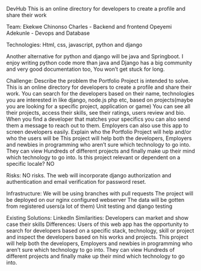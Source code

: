DevHub
This is an online directory for developers to create a profile and share their work

Team:
Ekekwe Chinonso Charles - Backend and frontend
Opeyemi Adekunle - Devops and Database

Technologies:
Html, css, javascript, python and django

Another alternative for python and django will be java and Springboot. I enjoy writing python code more than java and Django has a big community and very good documentation too, You won’t get stuck for long.

Challenge:
Describe the problem the Portfolio Project is intended to solve.
This is an online directory for developers to create a profile and share their work. You can search for the developers based on their name, technologies you are interested in like django, node.js php etc, based on projects(maybe you are looking for a specific project, application or game) You can see all their projects, access their skills, see their ratings, users review and bio. When you find a developer that matches your specifics you can also send them a message to reach out to them. Employers can also use this app to screen developers easily.
Explain who the Portfolio Project will help and/or who the users will be
This project will help both the developers, Employers and newbies in programming who aren’t sure which technology to go into. They can view Hundreds of different projects and finally make up their mind which technology to go into.
Is this project relevant or dependent on a specific locale?
NO


Risks:
NO risks. The web will incorporate django authorization and authentication and email verification for password reset.


Infrastructure:
We will be using branches with pull requests 
The project will be deployed on our nginx configured webserver
The data will be gotten from registered users(a lot of them)
Unit testing and django testing


Existing Solutions:
Linkedln
Similarities: Developers can market and show case their skills
Differences: Users of this web app has the opportunity to search for developers based on a specific stack, technology, skill or project and inspect the developers based on his works and projects.
This project will help both the developers, Employers and newbies in programming who aren’t sure which technology to go into. They can view Hundreds of different projects and finally make up their mind which technology to go into.
